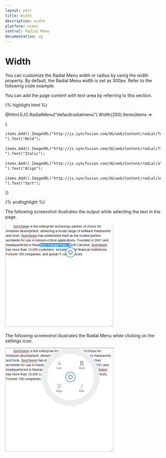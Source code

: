 ```yaml
---
layout: post
title: Width
description: width
platform: ejmvc
control: Radial Menu
documentation: ug
---
```


# Width

You can customize the Radial Menu width or radius by using the width property. By default, the Radial Menu width is set as 300px. Refer to the following code example.

You can add the page content with text-area by referring to this section.



{% highlight html %}



@Html.EJ().RadialMenu("defaultradialmenu").Width(250).Items(items =>

{

    items.Add().ImageURL("http://js.syncfusion.com/UG/web/Content/radial/font.png ").Text("Bold");

    items.Add().ImageURL("http://js.syncfusion.com/UG/web/Content/radial/f1.png ").Text("Italic");

    items.Add().ImageURL("http://js.syncfusion.com/UG/web/Content/radial/align.png ").Text("Align");

    items.Add().ImageURL("http://js.syncfusion.com/UG/web/Content/radial/sort.png ").Text("Sort");

})

<script type="text/javascript">

    $(function () {        

        $("#rteSampleone").select(function (e) {

            $('#defaultradialmenu').ejRadialMenu("show");

        });

    });

</script>



{% endhighlight %}



The following screenshot illustrates the output while selecting the text in the page.

![](Width_images/Width_img1.png)



The following screenshot illustrates the Radial Menu while clicking on the settings icon.

![](Width_images/Width_img2.png)



